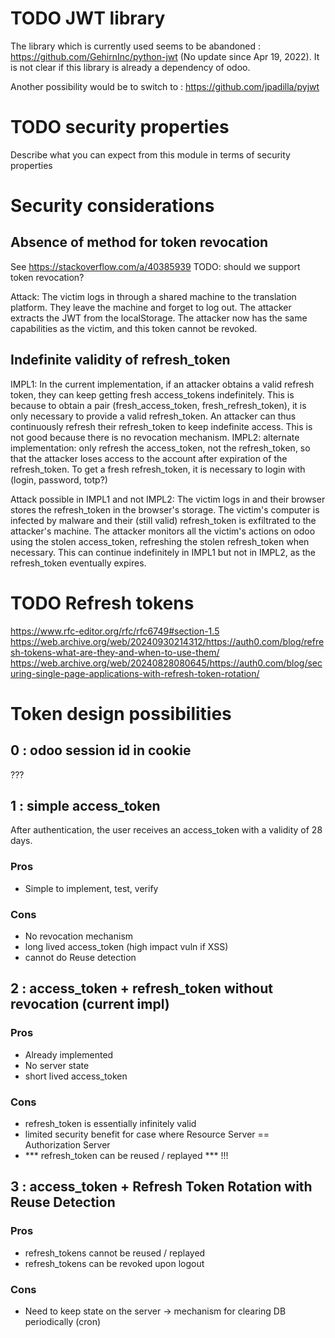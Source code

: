 # TODO JWT library
The library which is currently used seems to be abandoned : https://github.com/GehirnInc/python-jwt
(No update since Apr 19, 2022). It is not clear if this library is already a dependency of odoo.

Another possibility would be to switch to :
https://github.com/jpadilla/pyjwt



# TODO security properties
Describe what you can expect from this module in terms of security properties

# Security considerations

## Absence of method for token revocation

See https://stackoverflow.com/a/40385939 
TODO: should we support token revocation?

Attack:
The victim logs in through a shared machine to the translation platform.
They leave the machine and forget to log out.
The attacker extracts the JWT from the localStorage.
The attacker now has the same capabilities as the victim, and this token cannot be revoked.

## Indefinite validity of refresh_token
IMPL1: In the current implementation, if an attacker obtains a valid refresh token, they can keep getting fresh access_tokens indefinitely. This is because to obtain a pair (fresh_access_token, fresh_refresh_token), it is only necessary to provide a valid refresh_token. An attacker can thus continuously refresh their refresh_token to keep indefinite access. This is not good because there is no revocation mechanism.
IMPL2: alternate implementation: only refresh the access_token, not the refresh_token, so that the attacker loses access to the account after expiration of the refresh_token. To get a fresh refresh_token, it is necessary to login with (login, password, totp?)

Attack possible in IMPL1 and not IMPL2:
The victim logs in and their browser stores the refresh_token in the browser's storage.
The victim's computer is infected by malware and their (still valid) refresh_token is exfiltrated to the attacker's machine.
The attacker monitors all the victim's actions on odoo using the stolen access_token, refreshing the stolen refresh_token when necessary.
This can continue indefinitely in IMPL1 but not in IMPL2, as the refresh_token eventually expires.

# TODO Refresh tokens
https://www.rfc-editor.org/rfc/rfc6749#section-1.5
https://web.archive.org/web/20240930214312/https://auth0.com/blog/refresh-tokens-what-are-they-and-when-to-use-them/
https://web.archive.org/web/20240828080645/https://auth0.com/blog/securing-single-page-applications-with-refresh-token-rotation/

# Token design possibilities

## 0 : odoo session id in cookie
???

## 1 : simple access_token
After authentication, the user receives an access_token with a validity of 28 days.

### Pros
- Simple to implement, test, verify

### Cons
- No revocation mechanism
- long lived access_token (high impact vuln if XSS)
- cannot do Reuse detection

## 2 : access_token + refresh_token without revocation (current impl)
### Pros
- Already implemented
- No server state
- short lived access_token

### Cons
- refresh_token is essentially infinitely valid
- limited security benefit for case where Resource Server == Authorization Server
- *** refresh_token can be reused / replayed *** !!!

## 3 : access_token + Refresh Token Rotation with Reuse Detection
### Pros
- refresh_tokens cannot be reused / replayed
- refresh_tokens can be revoked upon logout

### Cons
- Need to keep state on the server -> mechanism for clearing DB periodically (cron)

